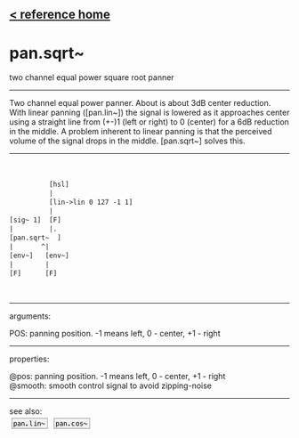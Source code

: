 [< reference home](index.html)
---

# pan.sqrt~


two channel equal power square root panner

---

Two channel equal power panner. About is about 3dB center reduction. With linear
            panning ([pan.lin~]) the signal is lowered as it approaches center using a straight
            line from (+-)1 (left or right) to 0 (center) for a 6dB reduction in the middle.
A problem inherent to linear panning is that the perceived volume of the signal
            drops in the middle. [pan.sqrt~] solves this.
<br>


---


```


          [hsl]
          |
          [lin->lin 0 127 -1 1]
          |
[sig~ 1]  [F]
|         |.
[pan.sqrt~  ]
|       ^|
[env~]   [env~]
|        |
[F]      [F]

            
```

---
arguments:

POS: panning position. -1 means
            left, 0 - center, +1 - right<br>

---
properties:

@pos: panning
            position. -1 means left, 0 - center, +1 - right<br>
@smooth: smooth control signal to avoid zipping-noise<br>

---
see also:<br>
[![pan.lin~](img/object_pan.lin~.png)](pan.lin~.html)
[![pan.cos~](img/object_pan.cos~.png)](pan.cos~.html)

